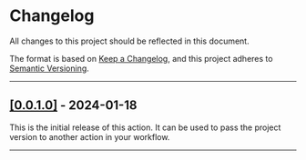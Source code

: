 # Changelog

All changes to this project should be reflected in this document.

The format is based on [Keep a Changelog](https://keepachangelog.com/en/1.0.0/), and this project adheres to [Semantic Versioning](https://semver.org/spec/v2.0.0.html).

---

## [[0.0.1.0]](https://github.com/mod-posh/GetProjectVersion/releases/tag/v0.0.1.0) - 2024-01-18

This is the initial release of this action. It can be used to pass the project version to another action in your workflow.

---
